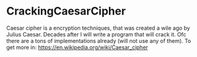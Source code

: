 # CrackingCaesarCipher
Caesar cipher is a encryption techniques, that was created a wile ago by Julius Caesar. Decades after I will write a program that will crack it. Ofc there are a tons of implementations already (will not use any of them). 
To get more in: https://en.wikipedia.org/wiki/Caesar_cipher

